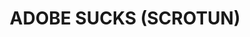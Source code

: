 ---
title: ADOBE SUCKS (SCROTUN)
description: Adobe really sucks. They've had a chokehold on the industry for far too long. None of us can change that... at least not alone. If enough people use and share alternatives, it'll pressure Adobe to stop its complacency and will benefit the end user.
layout: homepage2.hbs
adobeApps:
  - ACROBAT
  - AE
  - AN
  - AU
  - DW
  - ID
  - AI
  - LR
  - PS
  - PR
  - SUB
  - XD
  - OTHER
pricing:
  - foss
  - free
  - paid
---
